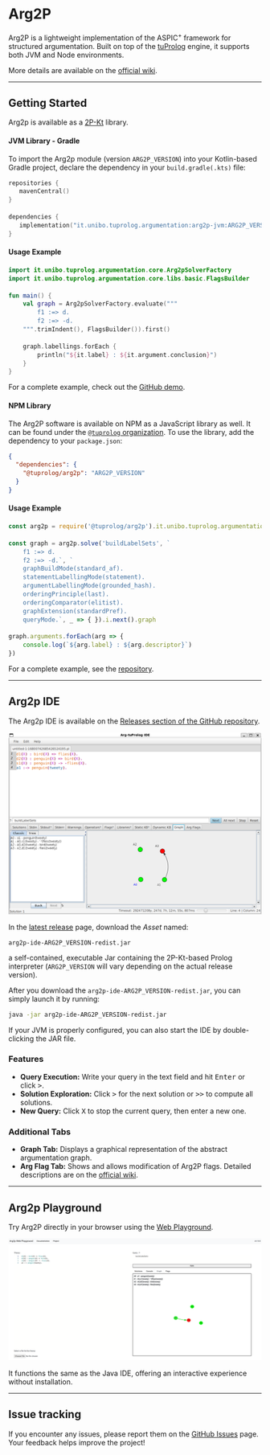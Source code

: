 # Arg2P

Arg2P is a lightweight implementation of the ASPIC<sup>+</sup> framework for structured argumentation.
Built on top of the [tuProlog](https://apice.unibo.it/xwiki/bin/view/Tuprolog/) engine, it supports both JVM and Node environments.

More details are available on the [official wiki](https://tuprolog.github.io/arg2p-kt/).

---

## Getting Started

Arg2p is available as a [2P-Kt](https://github.com/tuProlog/2p-kt/) library.

#### JVM Library - Gradle

To import the Arg2p module (version `ARG2P_VERSION`) into your Kotlin-based Gradle project, declare the dependency in your `build.gradle(.kts)` file:
 ```kotlin
repositories {
    mavenCentral()
}

dependencies {
    implementation("it.unibo.tuprolog.argumentation:arg2p-jvm:ARG2P_VERSION")
}
 ```

#### Usage Example

```kotlin
import it.unibo.tuprolog.argumentation.core.Arg2pSolverFactory
import it.unibo.tuprolog.argumentation.core.libs.basic.FlagsBuilder

fun main() {
    val graph = Arg2pSolverFactory.evaluate("""
        f1 :=> d.
        f2 :=> -d.
    """.trimIndent(), FlagsBuilder()).first()

    graph.labellings.forEach {
        println("${it.label} : ${it.argument.conclusion}")
    }
}
``` 

For a complete example, check out the [GitHub demo](https://github.com/Gilbocc/arg2p-kt-demo).

#### NPM Library

The Arg2P software is available on NPM as a JavaScript library as well. It can be found under the [`@tuprolog` organization](https://www.npmjs.com/org/tuprolog).
To use the library, add the dependency to your `package.json`:

```json
{
  "dependencies": {
    "@tuprolog/arg2p": "ARG2P_VERSION"
  }
}
```

#### Usage Example

```js
const arg2p = require('@tuprolog/arg2p').it.unibo.tuprolog.argumentation.bridge.JsBridge

const graph = arg2p.solve('buildLabelSets', `
    f1 :=> d.
    f2 :=> -d.`, `
    graphBuildMode(standard_af).
    statementLabellingMode(statement).
    argumentLabellingMode(grounded_hash).
    orderingPrinciple(last).
    orderingComparator(elitist).
    graphExtension(standardPref).
    queryMode.`, _ => { }).i.next().graph

graph.arguments.forEach(arg => {
    console.log(`${arg.label} : ${arg.descriptor}`)
})
```

For a complete example, see the [repository](https://github.com/tuProlog/arg2p-kt-web).

---

## Arg2p IDE

The Arg2p IDE is available on the [Releases section of the
GitHub repository](https://github.com/tuProlog/arg2p-kt/releases/latest).

![Java IDE](./imgs/javaide.png)

In the [latest release](https://github.com/tuProlog/arg2p-kt/releases/latest) page, download the _Asset_ named:
```
arg2p-ide-ARG2P_VERSION-redist.jar
```
a self-contained, executable Jar containing the 2P-Kt-based Prolog interpreter (`ARG2P_VERSION` will vary depending on the
actual release version).

After you download the `arg2p-ide-ARG2P_VERSION-redist.jar`, you can simply launch it by running:
```bash
java -jar arg2p-ide-ARG2P_VERSION-redist.jar
```
If your JVM is properly configured, you can also start the IDE by double-clicking the JAR file.

### Features

- **Query Execution:** Write your query in the text field and hit <kbd>Enter</kbd> or click <kbd>&gt;</kbd>.
- **Solution Exploration:** Click <kbd>&gt;</kbd> for the next solution or <kbd>&gt;&gt;</kbd> to compute all solutions.
- **New Query:** Click <kbd>X</kbd> to stop the current query, then enter a new one.

### Additional Tabs

- **Graph Tab:** Displays a graphical representation of the abstract argumentation graph.
- **Arg Flag Tab:** Shows and allows modification of Arg2P flags. Detailed descriptions are on the [official wiki](https://pika-lab.gitlab.io/argumentation/arg2p-kt/wiki/predicate).

---

## Arg2p Playground

Try Arg2P directly in your browser using the [Web Playground](https://tuprolog.github.io/arg2p-kt-web/).

![Web Playground](./imgs/playground.png)

It functions the same as the Java IDE, offering an interactive experience without installation.

---

## Issue tracking

If you encounter any issues, please report them on the [GitHub Issues](https://github.com/tuProlog/arg2p-kt/issues) page.  
Your feedback helps improve the project!
